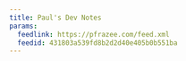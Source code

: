 ```yaml
---
title: Paul's Dev Notes
params:
  feedlink: https://pfrazee.com/feed.xml
  feedid: 431803a539fd8b2d2d40e405b0b551ba
---
```

